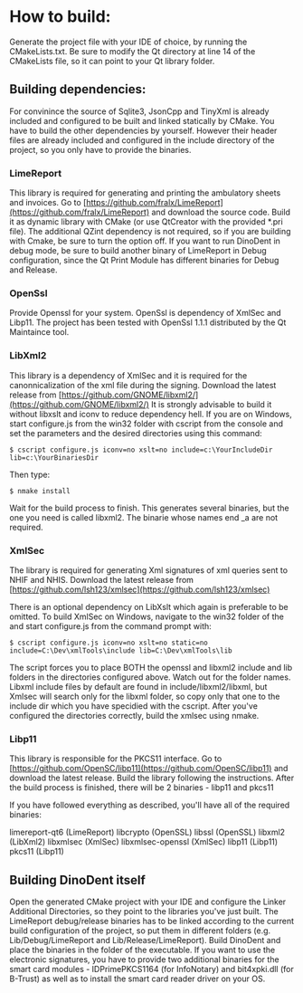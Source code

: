# How to build:

Generate the project file with your IDE of choice, by running the CMakeLists.txt. Be sure to modify the Qt directory at line 14 of the CMakeLists file, so it can point to your Qt library folder.

## Building dependencies:

For convinince the source of Sqlite3, JsonCpp and TinyXml is already included and configured to be built and linked statically by CMake. You have to build the other dependencies by yourself. However their header files are already included and configured in the include directory of the project, so you only have to provide the binaries.

### LimeReport
This library is required for generating and printing the ambulatory sheets and invoices. Go to [https://github.com/fralx/LimeReport](https://github.com/fralx/LimeReport) and download the source code. Build it as dynamic library with CMake (or use QtCreator with the provided *.pri file). The additional QZint dependency is not required, so if you are building with Cmake, be sure to turn the option off. If you want to run DinoDent in debug mode, be sure to build another binary of LimeReport in Debug configuration, since the Qt Print Module has different binaries for Debug and Release.

### OpenSsl

Provide Openssl for your system. OpenSsl is dependency of XmlSec and Libp11. The project has been tested with OpenSsl 1.1.1 distributed by the Qt Maintaince tool.

### LibXml2

This library is a dependency of XmlSec and it is required for the canonnicalization of the xml file during the signing. Download the latest release from [https://github.com/GNOME/libxml2/](https://github.com/GNOME/libxml2/)
It is strongly advisable to build it without libxslt and iconv to reduce dependency hell. If you are on Windows, start configure.js from the win32 folder with cscript from the console and set the parameters and the desired directories using this command:
```
$ cscript configure.js iconv=no xslt=no include=c:\YourIncludeDir lib=c:\YourBinariesDir
```

Then type:
```
$ nmake install
```

Wait for the build process to finish. This generates several binaries, but the one you need is called libxml2. The binarie whose names end _a are not required.


### XmlSec

The library is required for generating Xml signatures of xml queries sent to NHIF and NHIS. Download the latest release from [https://github.com/lsh123/xmlsec](https://github.com/lsh123/xmlsec)

There is an optional dependency on LibXslt which again is preferable to be omitted. To build XmlSec on Windows, navigate to the win32 folder of the and start configure.js from the command prompt with:
```
$ cscript configure.js iconv=no xslt=no static=no include=C:\Dev\xmlTools\include lib=C:\Dev\xmlTools\lib 
```
The script forces you to place BOTH the openssl and libxml2 include and lib folders in the directories configured above. Watch out for the folder names. Libxml include files by default are found in include/libxml2/libxml, but Xmlsec will search only for the libxml folder, so copy only that one to the include dir which you have specidied with the cscript. After you've configured the directories correctly, build the xmlsec using nmake. 

### Libp11

This library is responsible for the PKCS11 interface. Go to [https://github.com/OpenSC/libp11](https://github.com/OpenSC/libp11) and download the latest release. Build the library following the instructions. After the build process is finished, there will be 2 binaries - libp11 and pkcs11



If you have followed everything  as described, you'll have all of the required binaries:

limereport-qt6 (LimeReport)
libcrypto (OpenSSL)
libssl (OpenSSL)
libxml2 (LibXml2)
libxmlsec (XmlSec)
libxmlsec-openssl (XmlSec)
libp11 (Libp11)
pkcs11 (Libp11)


## Building DinoDent itself

Open the generated CMake project with your IDE and configure the Linker Additional Directories, so they point to the libraries you've just built. The LimeReport debug/release binaries has to be linked according to the current build configuration of the project, so put them in different folders (e.g. Lib/Debug/LimeReport and Lib/Release/LimeReport). Build DinoDent and place the binaries in the folder of the executable. If you want to use the electronic signatures, you have to provide two additional binaries for the smart card modules - IDPrimePKCS1164 (for InfoNotary) and bit4xpki.dll (for B-Trust) as well as to install the smart card reader driver on your OS.